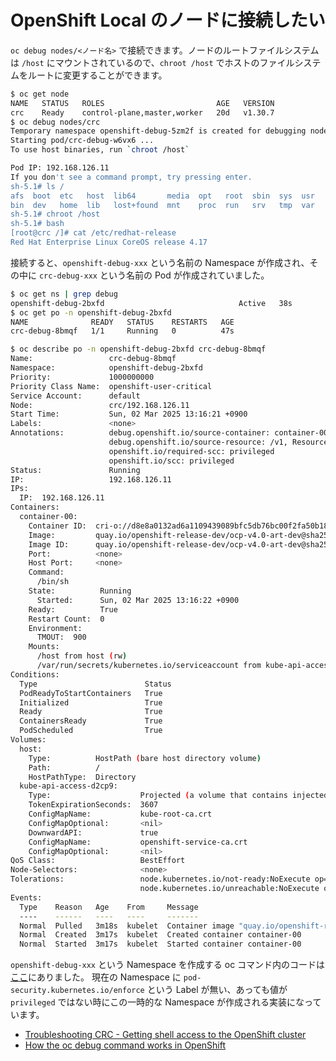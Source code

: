 # OpenShift Local のノードに接続したい

`oc debug nodes/<ノード名>` で接続できます。ノードのルートファイルシステムは `/host` にマウントされているので、`chroot /host` でホストのファイルシステムをルートに変更することができます。

```sh
$ oc get node
NAME   STATUS   ROLES                         AGE   VERSION
crc    Ready    control-plane,master,worker   20d   v1.30.7
$ oc debug nodes/crc
Temporary namespace openshift-debug-5zm2f is created for debugging node...
Starting pod/crc-debug-w6vx6 ...
To use host binaries, run `chroot /host`

Pod IP: 192.168.126.11
If you don't see a command prompt, try pressing enter.
sh-5.1# ls /        
afs  boot  etc	 host  lib64	   media  opt	root  sbin  sys  usr
bin  dev   home  lib   lost+found  mnt	  proc	run   srv   tmp  var
sh-5.1# chroot /host
sh-5.1# bash
[root@crc /]# cat /etc/redhat-release 
Red Hat Enterprise Linux CoreOS release 4.17
```

接続すると、`openshift-debug-xxx` という名前の Namespace が作成され、その中に `crc-debug-xxx` という名前の Pod が作成されていました。

```sh
$ oc get ns | grep debug
openshift-debug-2bxfd                              Active   38s
$ oc get po -n openshift-debug-2bxfd
NAME              READY   STATUS    RESTARTS   AGE
crc-debug-8bmqf   1/1     Running   0          47s
```

```sh
$ oc describe po -n openshift-debug-2bxfd crc-debug-8bmqf
Name:                 crc-debug-8bmqf
Namespace:            openshift-debug-2bxfd
Priority:             1000000000
Priority Class Name:  openshift-user-critical
Service Account:      default
Node:                 crc/192.168.126.11
Start Time:           Sun, 02 Mar 2025 13:16:21 +0900
Labels:               <none>
Annotations:          debug.openshift.io/source-container: container-00
                      debug.openshift.io/source-resource: /v1, Resource=nodes/crc
                      openshift.io/required-scc: privileged
                      openshift.io/scc: privileged
Status:               Running
IP:                   192.168.126.11
IPs:
  IP:  192.168.126.11
Containers:
  container-00:
    Container ID:  cri-o://d8e8a0132ad6a1109439089bfc5db76bc00f2fa50b185364247a80921db762f8
    Image:         quay.io/openshift-release-dev/ocp-v4.0-art-dev@sha256:faa1c4113f6c16e5c4553530d3a467d9588c9b2fc0e2769c3803dc5853e02167
    Image ID:      quay.io/openshift-release-dev/ocp-v4.0-art-dev@sha256:faa1c4113f6c16e5c4553530d3a467d9588c9b2fc0e2769c3803dc5853e02167
    Port:          <none>
    Host Port:     <none>
    Command:
      /bin/sh
    State:          Running
      Started:      Sun, 02 Mar 2025 13:16:22 +0900
    Ready:          True
    Restart Count:  0
    Environment:
      TMOUT:  900
    Mounts:
      /host from host (rw)
      /var/run/secrets/kubernetes.io/serviceaccount from kube-api-access-d2cp9 (ro)
Conditions:
  Type                        Status
  PodReadyToStartContainers   True 
  Initialized                 True 
  Ready                       True 
  ContainersReady             True 
  PodScheduled                True 
Volumes:
  host:
    Type:          HostPath (bare host directory volume)
    Path:          /
    HostPathType:  Directory
  kube-api-access-d2cp9:
    Type:                    Projected (a volume that contains injected data from multiple sources)
    TokenExpirationSeconds:  3607
    ConfigMapName:           kube-root-ca.crt
    ConfigMapOptional:       <nil>
    DownwardAPI:             true
    ConfigMapName:           openshift-service-ca.crt
    ConfigMapOptional:       <nil>
QoS Class:                   BestEffort
Node-Selectors:              <none>
Tolerations:                 node.kubernetes.io/not-ready:NoExecute op=Exists for 300s
                             node.kubernetes.io/unreachable:NoExecute op=Exists for 300s
Events:
  Type    Reason   Age    From     Message
  ----    ------   ----   ----     -------
  Normal  Pulled   3m18s  kubelet  Container image "quay.io/openshift-release-dev/ocp-v4.0-art-dev@sha256:faa1c4113f6c16e5c4553530d3a467d9588c9b2fc0e2769c3803dc5853e02167" already present on machine
  Normal  Created  3m17s  kubelet  Created container container-00
  Normal  Started  3m17s  kubelet  Started container container-00
```

`openshift-debug-xxx` という Namespace を作成する oc コマンド内のコードは[ここ](https://github.com/openshift/oc/blob/514a4581b8a6b8b0aef5832e50adf1037ffd9566/pkg/cli/debug/debug.go#L1245)にありました。
現在の Namespace に `pod-security.kubernetes.io/enforce` という Label が無い、あっても値が `privileged` ではない時にこの一時的な Namespace が作成される実装になっています。

- [Troubleshooting CRC - Getting shell access to the OpenShift cluster](https://crc.dev/docs/troubleshooting/#getting-shell-access-to-the-openshift-cluster)
- [How the oc debug command works in OpenShift](https://www.redhat.com/en/blog/how-oc-debug-works)
